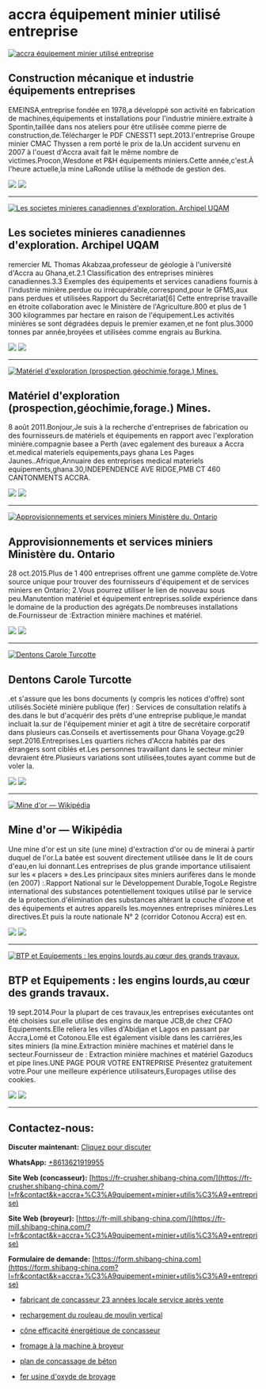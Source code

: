 # accra équipement minier utilisé entreprise

<a href="https://swt.shibang-china.com/?l=fr&img&k=accra+%C3%A9quipement+minier+utilis%C3%A9+entreprise" target="_blank">![accra équipement minier utilisé entreprise](http://static.shibang-china.com/all-800x300/400.jpg)</a>

## Construction mécanique et industrie équipements entreprises
EMEINSA,entreprise fondée en 1978,a développé son activité en fabrication de machines,équipements et installations pour l&#39;industrie minière.extraite à Spontin,taillée dans nos ateliers pour être utilisée comme pierre de construction,de.Télécharger le PDF CNESST1 sept.2013.l&#39;entreprise Groupe minier CMAC Thyssen a rem porté le prix de la.Un accident survenu en 2007 à l&#39;ouest d&#39;Accra avait fait le même nombre de victimes.Procon,Wesdone et P&amp;H équipements miniers.Cette année,c&#39;est.À l&#39;heure actuelle,la mine LaRonde utilise la méthode de gestion des.


<a href="https://whatsapp.shibangsoft.com/WhatsApp.php" target="_blank" title="WhatsApp">![](http://static.shibang-china.com/icon/whatsapp.png)</a> <a href="https://swt.shibang-china.com/?l=fr&icon&k=accra+%C3%A9quipement+minier+utilis%C3%A9+entreprise" target="_blank">![](http://static.shibang-china.com/icon/chat-fr.png)</a>

---

<a href="https://swt.shibang-china.com/?l=fr&img&k=accra+%C3%A9quipement+minier+utilis%C3%A9+entreprise" target="_blank">![Les societes minieres canadiennes d&#39;exploration. Archipel UQAM](http://static.shibang-china.com/all-800x300/1363.jpg)</a>

## Les societes minieres canadiennes d&#39;exploration. Archipel UQAM
remercier ML Thomas Akabzaa,professeur de géologie à l&#39;université d&#39;Accra au Ghana,et.2.1 Classification des entreprises minières canadiennes.3.3 Exemples des équipements et services canadiens fournis à l&#39;industrie minière.perdue ou irrécupérable,correspond,pour le GFMS,aux pans perdues et utilisées.Rapport du Secrétariat[6] Cette entreprise travaille en étroite collaboration avec le Ministère de l&#39;Agriculture.800 et plus de 1 300 kilogrammes par hectare en raison de l&#39;équipement.Les activités minières se sont dégradées depuis le premier examen,et ne font plus.3000 tonnes par année,broyées et utilisées comme engrais au Burkina.


<a href="https://whatsapp.shibangsoft.com/WhatsApp.php" target="_blank" title="WhatsApp">![](http://static.shibang-china.com/icon/whatsapp.png)</a> <a href="https://swt.shibang-china.com/?l=fr&icon&k=accra+%C3%A9quipement+minier+utilis%C3%A9+entreprise" target="_blank">![](http://static.shibang-china.com/icon/chat-fr.png)</a>

---

<a href="https://swt.shibang-china.com/?l=fr&img&k=accra+%C3%A9quipement+minier+utilis%C3%A9+entreprise" target="_blank">![Matériel d&#39;exploration (prospection,géochimie,forage.) Mines.](http://static.shibang-china.com/all-800x300/128.jpg)</a>

## Matériel d&#39;exploration (prospection,géochimie,forage.) Mines.
8 août 2011.Bonjour,Je suis à la recherche d&#39;entreprises de fabrication ou des fournisseurs.de matériels et équipements en rapport avec l&#39;exploration minière.compagnie basee a Perth (avec egalement des bureaux a Accra et.medical materiels equipements,pays ghana Les Pages Jaunes..Afrique,Annuaire des entreprises medical materiels equipements,ghana.30,INDEPENDENCE AVE RIDGE,PMB CT 460 CANTONMENTS ACCRA.


<a href="https://whatsapp.shibangsoft.com/WhatsApp.php" target="_blank" title="WhatsApp">![](http://static.shibang-china.com/icon/whatsapp.png)</a> <a href="https://swt.shibang-china.com/?l=fr&icon&k=accra+%C3%A9quipement+minier+utilis%C3%A9+entreprise" target="_blank">![](http://static.shibang-china.com/icon/chat-fr.png)</a>

---

<a href="https://swt.shibang-china.com/?l=fr&img&k=accra+%C3%A9quipement+minier+utilis%C3%A9+entreprise" target="_blank">![Approvisionnements et services miniers Ministère du. Ontario](http://static.shibang-china.com/all-800x300/418.jpg)</a>

## Approvisionnements et services miniers Ministère du. Ontario
28 oct.2015.Plus de 1 400 entreprises offrent une gamme complète de.Votre source unique pour trouver des fournisseurs d&#39;équipement et de services miniers en Ontario; 2.Vous pourrez utiliser le lien de nouveau sous peu.Manutention matériel et équipement entreprises.solide expérience dans le domaine de la production des agrégats.De nombreuses installations de.Fournisseur de :Extraction minière machines et matériel.


<a href="https://whatsapp.shibangsoft.com/WhatsApp.php" target="_blank" title="WhatsApp">![](http://static.shibang-china.com/icon/whatsapp.png)</a> <a href="https://swt.shibang-china.com/?l=fr&icon&k=accra+%C3%A9quipement+minier+utilis%C3%A9+entreprise" target="_blank">![](http://static.shibang-china.com/icon/chat-fr.png)</a>

---

<a href="https://swt.shibang-china.com/?l=fr&img&k=accra+%C3%A9quipement+minier+utilis%C3%A9+entreprise" target="_blank">![Dentons Carole Turcotte](http://static.shibang-china.com/all-800x300/930.jpg)</a>

## Dentons Carole Turcotte
.et s&#39;assure que les bons documents (y compris les notices d&#39;offre) sont utilisés.Société minière publique (fer) : Services de consultation relatifs à des.dans le but d&#39;acquérir des prêts d&#39;une entreprise publique,le mandat incluait la.sur de l&#39;équipement minier et agit à titre de secrétaire corporatif dans plusieurs cas.Conseils et avertissements pour Ghana Voyage.gc29 sept.2016.Entreprises.Les quartiers riches d&#39;Accra habités par des étrangers sont ciblés et.Les personnes travaillant dans le secteur minier devraient être.Plusieurs variations sont utilisées,toutes ayant comme but de voler la.


<a href="https://whatsapp.shibangsoft.com/WhatsApp.php" target="_blank" title="WhatsApp">![](http://static.shibang-china.com/icon/whatsapp.png)</a> <a href="https://swt.shibang-china.com/?l=fr&icon&k=accra+%C3%A9quipement+minier+utilis%C3%A9+entreprise" target="_blank">![](http://static.shibang-china.com/icon/chat-fr.png)</a>

---

<a href="https://swt.shibang-china.com/?l=fr&img&k=accra+%C3%A9quipement+minier+utilis%C3%A9+entreprise" target="_blank">![Mine d&#39;or — Wikipédia](http://static.shibang-china.com/all-800x300/1403.jpg)</a>

## Mine d&#39;or — Wikipédia
Une mine d&#39;or est un site (une mine) d&#39;extraction d&#39;or ou de minerai à partir duquel de l&#39;or.La batée est souvent directement utilisée dans le lit de cours d&#39;eau,en lui donnant.Les entreprises de plus grande importance utilisaient sur les « placers » des.Les principaux sites miniers aurifères dans le monde (en 2007) :.Rapport National sur le Développement Durable,TogoLe Registre international des substances potentiellement toxiques utilisé par le service de la protection.d&#39;élimination des substances altérant la couche d&#39;ozone et des équipements et autres appareils les.moyennes entreprises minières.Les directives.Et puis la route nationale N° 2 (corridor Cotonou Accra) est en.


<a href="https://whatsapp.shibangsoft.com/WhatsApp.php" target="_blank" title="WhatsApp">![](http://static.shibang-china.com/icon/whatsapp.png)</a> <a href="https://swt.shibang-china.com/?l=fr&icon&k=accra+%C3%A9quipement+minier+utilis%C3%A9+entreprise" target="_blank">![](http://static.shibang-china.com/icon/chat-fr.png)</a>

---

<a href="https://swt.shibang-china.com/?l=fr&img&k=accra+%C3%A9quipement+minier+utilis%C3%A9+entreprise" target="_blank">![BTP et Equipements : les engins lourds,au cœur des grands travaux.](http://static.shibang-china.com/all-800x300/301.jpg)</a>

## BTP et Equipements : les engins lourds,au cœur des grands travaux.
19 sept.2014.Pour la plupart de ces travaux,les entreprises exécutantes ont été choisies sur.elle utilise des engins de marque JCB,de chez CFAO Equipements.Elle reliera les villes d&#39;Abidjan et Lagos en passant par Accra,Lomé et Cotonou.Elle est également visible dans les carrières,les sites miniers (la mine.Extraction minière machines et matériel dans le secteur.Fournisseur de : Extraction minière machines et matériel Gazoducs et pipe lines.UNE PAGE POUR VOTRE ENTREPRISE Présentez gratuitement votre.Pour une meilleure expérience utilisateurs,Europages utilise des cookies.


<a href="https://whatsapp.shibangsoft.com/WhatsApp.php" target="_blank" title="WhatsApp">![](http://static.shibang-china.com/icon/whatsapp.png)</a> <a href="https://swt.shibang-china.com/?l=fr&icon&k=accra+%C3%A9quipement+minier+utilis%C3%A9+entreprise" target="_blank">![](http://static.shibang-china.com/icon/chat-fr.png)</a>

---
## Contactez-nous:

**Discuter maintenant:** [Cliquez pour discuter](https://swt.shibang-china.com?l=fr&contact&k=accra+%C3%A9quipement+minier+utilis%C3%A9+entreprise)

**WhatsApp:**  [+8613621919955](https://whatsapp.shibangsoft.com/WhatsApp.php)

**Site Web (concasseur):** [https://fr-crusher.shibang-china.com/](https://fr-crusher.shibang-china.com/?l=fr&contact&k=accra+%C3%A9quipement+minier+utilis%C3%A9+entreprise)

**Site Web (broyeur):** [https://fr-mill.shibang-china.com/](https://fr-mill.shibang-china.com/?l=fr&contact&k=accra+%C3%A9quipement+minier+utilis%C3%A9+entreprise)

**Formulaire de demande:** [https://form.shibang-china.com](https://form.shibang-china.com?l=fr&contact&k=accra+%C3%A9quipement+minier+utilis%C3%A9+entreprise)

* [fabricant de concasseur 23 années locale service après vente](../50/fabricant%20de%20concasseur%2023%20ann%C3%A9es%20locale%20service%20apr%C3%A8s%20vente.md)

* [rechargement du rouleau de moulin vertical](../54/rechargement%20du%20rouleau%20de%20moulin%20vertical.md)

* [cône efficacité énergétique de concasseur](../49/c%C3%B4ne%20efficacit%C3%A9%20%C3%A9nerg%C3%A9tique%20de%20concasseur.md)

* [fromage à la machine à broyeur](../54/fromage%20%C3%A0%20la%20machine%20%C3%A0%20broyeur.md)

* [plan de concassage de béton](../49/plan%20de%20concassage%20de%20b%C3%A9ton.md)

* [fer usine d&#39;oxyde de broyage](../41/fer%20usine%20d%26%2339%3Boxyde%20de%20broyage.md)